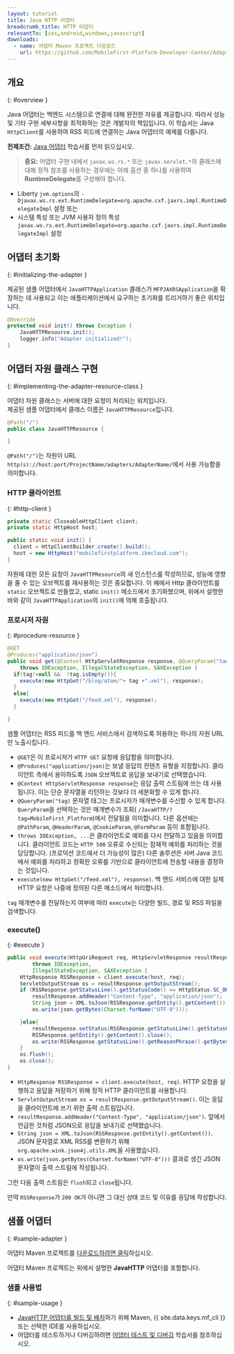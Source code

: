 ```yaml
---
layout: tutorial
title: Java HTTP 어댑터
breadcrumb_title: HTTP 어댑터
relevantTo: [ios,android,windows,javascript]
downloads:
  - name: 어댑터 Maven 프로젝트 다운로드
    url: https://github.com/MobileFirst-Platform-Developer-Center/Adapters/tree/release80
---
```

<!-- NLS_CHARSET=UTF-8 -->
## 개요
{: #overview }

Java 어댑터는 백엔드 시스템으로 연결에 대해 완전한 자유를 제공합니다. 따라서 성능 및 기타 구현 세부사항을 최적화하는 것은 개발자의 책임입니다. 이 학습서는 Java `HttpClient`를 사용하여 RSS 피드에 연결하는 Java 어댑터의 예제를 다룹니다.

**전제조건:** [Java 어댑터](../) 학습서를 먼저 읽으십시오. 

>**중요:** 어댑터 구현 내에서 `javax.ws.rs.*` 또는 `javax.servlet.*`의 클래스에 대해 정적 참조를 사용하는 경우에는 아래 옵션 중 하나를 사용하여 **RuntimeDelegate**를 구성해야 합니다.

*	Liberty `jvm.options`의 `-Djavax.ws.rs.ext.RuntimeDelegate=org.apache.cxf.jaxrs.impl.RuntimeDelegateImpl` 설정
또는
*	시스템 특성 또는 JVM 사용자 정의 특성 `javax.ws.rs.ext.RuntimeDelegate=org.apache.cxf.jaxrs.impl.RuntimeDelegateImpl` 설정

## 어댑터 초기화
{: #initializing-the-adapter }

제공된 샘플 어댑터에서 `JavaHTTPApplication` 클래스가 `MFPJAXRSApplication`을 확장하는 데 사용되고 이는 애플리케이션에서 요구하는 초기화를 트리거하기 좋은 위치입니다. 

```java
@Override
protected void init() throws Exception {
    JavaHTTPResource.init();
    logger.info("Adapter initialized!");
}
```

## 어댑터 자원 클래스 구현
{: #implementing-the-adapter-resource-class }

어댑터 자원 클래스는 서버에 대한 요청이 처리되는 위치입니다.   
제공된 샘플 어댑터에서 클래스 이름은 `JavaHTTPResource`입니다.

```java
@Path("/")
public class JavaHTTPResource {

}
```

`@Path("/")`는 자원이 URL `http(s)://host:port/ProjectName/adapters/AdapterName/`에서 사용 가능함을 의미합니다. 

### HTTP 클라이언트
{: #http-client }

```java
private static CloseableHttpClient client;
private static HttpHost host;

public static void init() {
  client = HttpClientBuilder.create().build();
  host = new HttpHost("mobilefirstplatform.ibmcloud.com");
}
```

자원에 대한 모든 요청이 `JavaHTTPResource`의 새 인스턴스를 작성하므로, 성능에 영향을 줄 수 있는 오브젝트를 재사용하는 것은 중요합니다. 이 예에서 Http 클라이언트를 `static` 오브젝트로 만들었고, static `init()` 메소드에서 초기화했으며, 위에서 설명한 바와 같이 `JavaHTTPApplication`의 `init()`에 의해 호출됩니다. 

### 프로시저 자원
{: #procedure-resource }

```java
@GET
@Produces("application/json")
public void get(@Context HttpServletResponse response, @QueryParam("tag") String tag)
    throws IOException, IllegalStateException, SAXException {
  if(tag!=null &&  !tag.isEmpty()){
    execute(new HttpGet("/blog/atom/"+ tag +".xml"), response);
  }
  else{
    execute(new HttpGet("/feed.xml"), response);
  }

}
```

샘플 어댑터는 RSS 피드를 백 엔드 서비스에서 검색하도록 허용하는 하나의 자원 URL만 노출시킵니다. 

* `@GET`은 이 프로시저가 `HTTP GET` 요청에 응답함을 의미합니다. 
* `@Produces("application/json)`는 보낼 응답의 컨텐츠 유형을 지정합니다. 클라이언트 측에서 용이하도록 `JSON` 오브젝트로 응답을 보내기로 선택했습니다. 
* `@Context HttpServletResponse response`는 응답 출력 스트림에 쓰는 데 사용됩니다. 이는 단순 문자열을 리턴하는 것보다 더 세분화할 수 있게 합니다. 
* `@QueryParam("tag)` 문자열 태그는 프로시저가 매개변수를 수신할 수 있게 합니다. `QueryParam`을 선택하는 것은 매개변수가 조회( `/JavaHTTP/?tag=MobileFirst_Platform`)에서 전달됨을 의미합니다. 다른 옵션에는 `@PathParam`, `@HeaderParam`, `@CookieParam`, `@FormParam` 등이 포함됩니다. 
* `throws IOException, ...`은 클라이언트로 예외를 다시 전달하고 있음을 의미합니다. 클라이언트 코드는 `HTTP 500` 오류로 수신되는 잠재적 예외를 처리하는 것을 담당합니다. (프로덕션 코드에서 더 가능성이 많은) 다른 솔루션은 서버 Java 코드에서 예외를 처리하고 정확한 오류를 기반으로 클라이언트에 전송할 내용을 결정하는 것입니다. 
* `execute(new HttpGet("/feed.xml"), response)`. 백 엔드 서비스에 대한 실제 HTTP 요청은 나중에 정의된 다른 메소드에서 처리합니다.

`tag` 매개변수를 전달하는지 여부에 따라 `execute`는 다양한 빌드, 경로 및 RSS 파일을 검색합니다.

### execute()
{: #execute }

```java
public void execute(HttpUriRequest req, HttpServletResponse resultResponse)
        throws IOException,
        IllegalStateException, SAXException {
    HttpResponse RSSResponse = client.execute(host, req);
    ServletOutputStream os = resultResponse.getOutputStream();
    if (RSSResponse.getStatusLine().getStatusCode() == HttpStatus.SC_OK){  
        resultResponse.addHeader("Content-Type", "application/json");
        String json = XML.toJson(RSSResponse.getEntity().getContent());
        os.write(json.getBytes(Charset.forName("UTF-8")));

    }else{
        resultResponse.setStatus(RSSResponse.getStatusLine().getStatusCode());
        RSSResponse.getEntity().getContent().close();
        os.write(RSSResponse.getStatusLine().getReasonPhrase().getBytes());
    }
    os.flush();
    os.close();
}
```

* `HttpResponse RSSResponse = client.execute(host, req)`. HTTP 요청을 실행하고 응답을 저장하기 위해 정적 HTTP 클라이언트를 사용합니다. 
* `ServletOutputStream os = resultResponse.getOutputStream()`. 이는 응답을 클라이언트에 쓰기 위한 출력 스트림입니다. 
* `resultResponse.addHeader("Content-Type", "application/json")`. 앞에서 언급한 것처럼 JSON으로 응답을 보내기로 선택했습니다. 
* `String json = XML.toJson(RSSResponse.getEntity().getContent())`. JSON 문자열로 XML RSS를 변환하기 위해 `org.apache.wink.json4j.utils.XML`을 사용했습니다. 
* `os.write(json.getBytes(Charset.forName("UTF-8")))` 결과로 생긴 JSON 문자열이 출력 스트림에 작성됩니다. 

그런 다음 출력 스트림은 `flush`되고 `close`됩니다.

만약 `RSSResponse`가 `200 OK`가 아니면 그 대신 상태 코드 및 이유를 응답에 작성합니다.

## 샘플 어댑터
{: #sample-adapter }

어댑터 Maven 프로젝트를 [다운로드하려면 클릭](https://github.com/MobileFirst-Platform-Developer-Center/Adapters/tree/release80)하십시오. 

어댑터 Maven 프로젝트는 위에서 설명한 **JavaHTTP** 어댑터를 포함합니다. 

### 샘플 사용법
{: #sample-usage }

* [JavaHTTP 어댑터를 빌드 및 배치](../../creating-adapters/)하기 위해 Maven, {{ site.data.keys.mf_cli }} 또는 선택한 IDE를 사용하십시오. 
* 어댑터를 테스트하거나 디버깅하려면 [어댑터 테스트 및 디버깅](../../testing-and-debugging-adapters) 학습서를 참조하십시오. 
